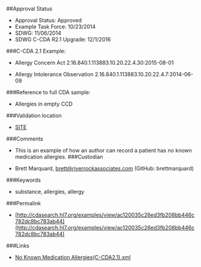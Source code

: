 ##Approval Status 

* Approval Status: Approved
* Example Task Force: 10/23/2014
* SDWG: 11/06/2014
* SDWG C-CDA R2.1 Upgrade: 12/1/2016    

###C-CDA 2.1 Example: 
 

* Allergy Concern Act 2.16.840.1.113883.10.20.22.4.30:2015-08-01

* Allergy Intolerance Observation 2.16.840.1.113883.10.20.22.4.7:2014-06-09

###Reference to full CDA sample:
* Allergies in empty CCD


###Validation location

* [SITE](https://sitenv.org/c-cda-validator)


###Comments

* This is an example of how an author can record a patient has no known medication allergies.
###Custodian

* Brett Marquard, brett@riverrockassociates.com (GitHub: brettmarquard)



###Keywords

* substance, allergies, allergy


###Permalink 

* [http://cdasearch.hl7.org/examples/view/ac120035c26ed3fb208bb446c782dc8bc783ab44](http://cdasearch.hl7.org/examples/view/ac120035c26ed3fb208bb446c782dc8bc783ab44)

###Links 

* [No Known Medication Allergies(C-CDA2.1).xml](https://github.com/HL7/C-CDA-Examples/tree/master/Allergies/No%20Known%20Medication%20Allergies/No%20Known%20Medication%20Allergies%28C-CDA2.1%29.xml)
